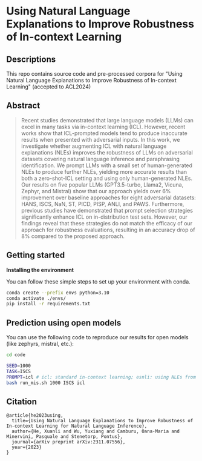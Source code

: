 # Using Natural Language Explanations to Improve Robustness of In-context Learning

## Descriptions
This repo contains source code and pre-processed corpora for "Using Natural Language Explanations to Improve Robustness of In-context Learning" (accepted to ACL2024)


## Abstract

>Recent studies demonstrated that large language models (LLMs) can excel in many tasks via in-context learning (ICL). However, recent works show that ICL-prompted models tend to produce inaccurate results when presented with adversarial inputs. In this work, we investigate whether augmenting ICL with natural language explanations (NLEs) improves the robustness of LLMs on adversarial datasets covering natural language inference and paraphrasing identification. We prompt LLMs with a small set of human-generated NLEs to produce further NLEs, yielding more accurate results than both a zero-shot-ICL setting and using only human-generated NLEs. Our results on five popular LLMs (GPT3.5-turbo, Llama2, Vicuna, Zephyr, and Mistral) show that our approach yields over 6% improvement over baseline approaches for eight adversarial datasets: HANS, ISCS, NaN, ST, PICD, PISP, ANLI, and PAWS. Furthermore, previous studies have demonstrated that prompt selection strategies significantly enhance ICL on in-distribution test sets. However, our findings reveal that these strategies do not match the efficacy of our approach for robustness evaluations, resulting in an accuracy drop of 8% compared to the proposed approach. 


## Getting started
**Installing the environment**

You can follow these simple steps to set up your environment with conda.

```bash
conda create --prefix envs python=3.10
conda activate ./envs/
pip install -r requirements.txt
```

## Prediction using open models
You can use the following code to reproduce our results for open models (like zephyrs, mistral, etc.):
```bash
cd code

SEED=1000
TASK=ISCS
PROMPT=icl # icl: standard in-context learning; esnli: using NLEs from esnli; xiclfs: using fs-X-ICL (refer to section 3.2); xiclzs: using zs-X-ICL (refer to section 3.2)
bash run_mis.sh 1000 ISCS icl
```


## Citation

```
@article{he2023using,
  title={Using Natural Language Explanations to Improve Robustness of In-context Learning for Natural Language Inference},
  author={He, Xuanli and Wu, Yuxiang and Camburu, Oana-Maria and Minervini, Pasquale and Stenetorp, Pontus},
  journal={arXiv preprint arXiv:2311.07556},
  year={2023}
}
```
